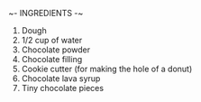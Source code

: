 ~- INGREDIENTS -~

1. Dough
2. 1/2 cup of water
3. Chocolate powder
4. Chocolate filling
5. Cookie cutter (for making the hole of a donut)
6. Chocolate lava syrup
7. Tiny chocolate pieces